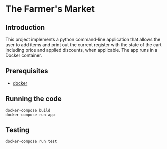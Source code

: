 # The Farmer's Market

## Introduction

This project implements a python command-line application that allows the user to add items and print out the current register with the state of the cart including price and applied discounts, when applicable. The app runs in a Docker container.

## Prerequisites

* [docker](https://www.docker.com/)

## Running the code

    docker-compose build
    docker-compose run app

## Testing

    docker-compose run test
